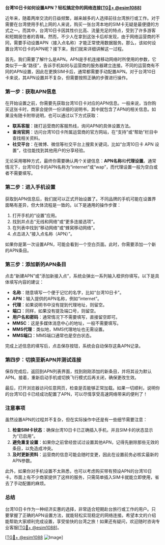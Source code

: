**台湾10日卡如何设置APN？轻松搞定你的网络连接[[TG💪+ @esim1088](https://t.me/s/esim1088)]**

近年来，随着两岸交流的日益频繁，越来越多的人选择前往台湾旅行或工作。对于需要在台湾使用手机上网的人来说，购买一张台湾本地的SIM卡无疑是最便捷的方式之一。而其中，台湾10日卡因其性价比高、流量充足的特点，受到了许多游客和短期居住者的青睐。然而，不少人在拿到这张卡后却发现，由于网络运营商的不同，需要手动设置APN（接入点名称）才能正常使用数据服务。那么，该如何设置台湾10日卡的APN呢？接下来，我们就来详细讲解这一过程。

首先，我们需要了解什么是APN。APN是手机连接移动网络时所使用的参数，它类似于一条“路径”，告诉手机如何与运营商的服务器建立连接。不同的运营商有不同的APN设置，因此在更换SIM卡后，通常都需要手动配置APN。对于台湾10日卡来说，其APN设置并不复杂，但需要按照正确的步骤进行操作。

### **第一步：获取APN信息**
在开始设置之前，你需要先获取台湾10日卡对应的APN信息。一般来说，当你购买这张卡时，商家会提供一份详细的说明书，其中就包含了APN的相关信息。如果没有随卡附带说明，也可以通过以下方式获取：
- **联系客服**：拨打运营商的客服热线，询问APN的具体设置方法。
- **查询官网**：访问台湾10日卡所属运营商的官方网站，在“支持”或“帮助”栏目中查找相关资料。
- **社交平台**：在微博、微信等社交平台上搜索关键词，比如“台湾10日卡 APN 设置”，往往能找到其他用户的分享经验。

无论采用哪种方式，最终你需要确认两个关键信息：**APN名称**和**代理设置**。通常情况下，台湾10日卡的APN名称为“internet”或“wap”，而代理设置一般为空白或者不需要填写。

### **第二步：进入手机设置**
获取到APN信息后，我们就可以正式开始设置了。不同品牌的手机可能在设置界面略有差异，但大体流程是一致的。以下是通用的操作步骤：

1. 打开手机的“设置”应用。
2. 找到并点击“无线和网络”或“更多连接选项”。
3. 在列表中找到“移动网络”或“蜂窝移动网络”。
4. 点击进入“接入点名称（APN）”。

如果你是第一次设置APN，可能会看到一个空白页面。此时，你需要添加一个新的APN条目。

### **第三步：添加新的APN条目**
点击“新建APN”或“添加新接入点”，系统会弹出一系列输入框供你填写。以下是具体填写内容的建议：

- **名称**：随意填写一个便于记忆的名字，比如“台湾10日卡”。
- **APN**：输入提供的APN名称，例如“internet”。
- **代理**：如果说明书中没有提到代理地址，则留空。
- **端口**：同样，如果没有提及端口号，则留空。
- **用户名和密码**：通常情况下不需要填写，直接留空即可。
- **MMSC**：这是多媒体消息中心的地址，一般不需要填写。
- **MMS代理**：类似地，MMS代理地址也无需设置。
- **MMS端口**：MMS端口通常也是空白状态。

完成上述信息的填写后，点击保存按钮，系统会自动保存这条APN记录。

### **第四步：切换至新APN并测试连接**
保存完成后，返回到APN列表界面，找到刚刚添加的新条目，并将其设为默认APN。接着，重新启动手机或切换飞行模式后再关闭，确保更改生效。

最后，打开浏览器访问任意网页，检查是否能够正常加载。如果一切顺利，说明你的台湾10日卡已经成功配置了APN，可以尽情享受高速网络带来的便利了！

### **注意事项**
虽然设置APN的过程并不复杂，但在实际操作中还是有一些细节需要注意：
1. **检查SIM卡状态**：确保台湾10日卡已正确插入手机，并且SIM卡的状态显示为“已启用”。
2. **避免重复设置**：如果你之前曾经尝试过设置其他APN，记得先删除那些无效的条目，以免造成冲突。
3. **及时更新资料**：运营商的信息可能会随时变更，因此在设置前务必核实最新的APN参数。

此外，如果你对手机设置不太熟悉，也可以考虑购买带有预设APN的台湾10日卡。市面上有不少商家提供了这样的服务，只需简单插入SIM卡就能立即使用，省去了手动配置的麻烦。

### **总结**
台湾10日卡作为一种经济实惠的选择，非常适合短期赴台旅行或工作的用户。只要掌握了正确的APN设置方法，就能轻松实现稳定的网络连接。希望本文的介绍能帮助大家顺利完成设置，享受愉快的台湾之旅！如果还有疑问，欢迎随时咨询专业客服[[TG💪+ @esim1088](https://t.me/s/esim1088)]。

[[TG💪+ @esim1088](https://t.me/s/esim1088) ![Image](https://i.postimg.cc/4NQfJmqS/Snipaste-2025-05-13-00-14-12.png)]